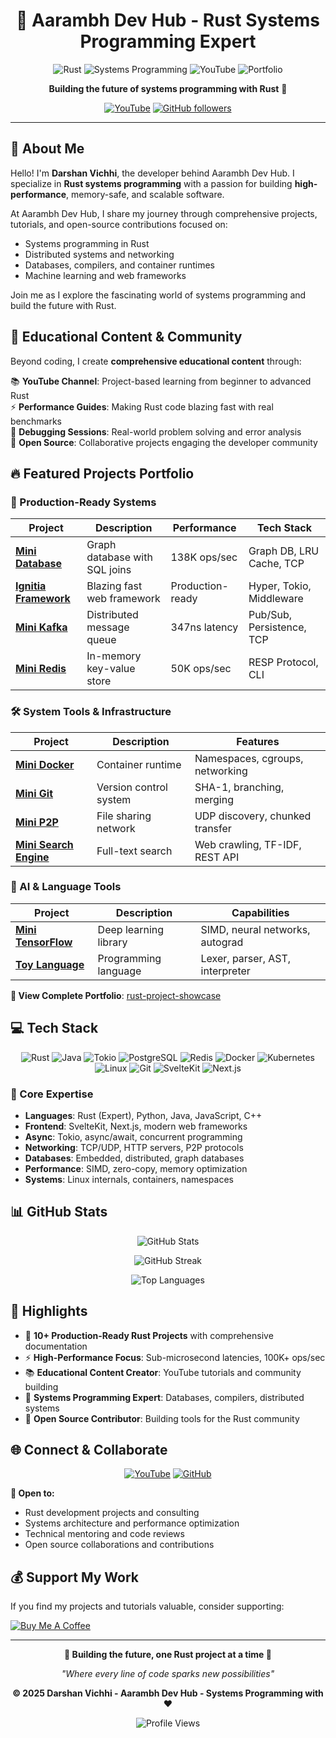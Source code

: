 <div align="center">

# 🚀 **Aarambh Dev Hub** - Rust Systems Programming Expert

![Rust](https://img.shields.io/badge/rust-1.70%2B-orange.svg?style=for-the-badge&logo=rust&labelColor=black)
![Systems Programming](https://img.shields.io/badge/Systems-Programming-red.svg?style=for-the-badge&labelColor=black)
![YouTube](https://img.shields.io/badge/YouTube-Aarambh%20Dev%20Hub-red?style=for-the-badge&logo=youtube)
![Portfolio](https://img.shields.io/badge/Projects-10%2B-blue.svg?style=for-the-badge&labelColor=black)

**Building the future of systems programming with Rust** 🦀

[![YouTube](https://img.shields.io/youtube/channel/subscribers/UCm5U5uQiZA_mQY5wQ6WfUVA?style=social&logo=youtube&label=Aarambh%20Dev%20Hub)](https://youtube.com/@aarambhdevhub)
[![GitHub followers](https://img.shields.io/github/followers/AarambhDevHub?style=social)](https://github.com/AarambhDevHub)

</div>

---

## 💫 **About Me**

Hello! I'm **Darshan Vichhi**, the developer behind Aarambh Dev Hub. I specialize in **Rust systems programming** with a passion for building **high-performance**, memory-safe, and scalable software.

At Aarambh Dev Hub, I share my journey through comprehensive projects, tutorials, and open-source contributions focused on:
- Systems programming in Rust
- Distributed systems and networking
- Databases, compilers, and container runtimes
- Machine learning and web frameworks

Join me as I explore the fascinating world of systems programming and build the future with Rust.

## 🎥 **Educational Content & Community**

Beyond coding, I create **comprehensive educational content** through:

📚 **YouTube Channel**: Project-based learning from beginner to advanced Rust  
⚡ **Performance Guides**: Making Rust code blazing fast with real benchmarks  
🐛 **Debugging Sessions**: Real-world problem solving and error analysis  
🤝 **Open Source**: Collaborative projects engaging the developer community

## 🔥 **Featured Projects Portfolio**

### **🚀 Production-Ready Systems**
| Project | Description | Performance | Tech Stack |
|---------|-------------|-------------|------------|
| **[Mini Database](https://github.com/AarambhDevHub/rust-project-showcase)** | Graph database with SQL joins | 138K ops/sec | Graph DB, LRU Cache, TCP |
| **[Ignitia Framework](https://github.com/AarambhDevHub/rust-project-showcase)** | Blazing fast web framework | Production-ready | Hyper, Tokio, Middleware |
| **[Mini Kafka](https://github.com/AarambhDevHub/rust-project-showcase)** | Distributed message queue | 347ns latency | Pub/Sub, Persistence, TCP |
| **[Mini Redis](https://github.com/AarambhDevHub/rust-project-showcase)** | In-memory key-value store | 50K ops/sec | RESP Protocol, CLI |

### **🛠️ System Tools & Infrastructure**
| Project | Description | Features |
|---------|-------------|----------|
| **[Mini Docker](https://github.com/AarambhDevHub/rust-project-showcase)** | Container runtime | Namespaces, cgroups, networking |
| **[Mini Git](https://github.com/AarambhDevHub/rust-project-showcase)** | Version control system | SHA-1, branching, merging |
| **[Mini P2P](https://github.com/AarambhDevHub/rust-project-showcase)** | File sharing network | UDP discovery, chunked transfer |
| **[Mini Search Engine](https://github.com/AarambhDevHub/rust-project-showcase)** | Full-text search | Web crawling, TF-IDF, REST API |

### **🤖 AI & Language Tools** 
| Project | Description | Capabilities |
|---------|-------------|--------------|
| **[Mini TensorFlow](https://github.com/AarambhDevHub/rust-project-showcase)** | Deep learning library | SIMD, neural networks, autograd |
| **[Toy Language](https://github.com/AarambhDevHub/rust-project-showcase)** | Programming language | Lexer, parser, AST, interpreter |

**🎯 View Complete Portfolio**: [rust-project-showcase](https://github.com/AarambhDevHub/rust-project-showcase)

## 💻 **Tech Stack**

<div align="center">

![Rust](https://img.shields.io/badge/rust-%23000000.svg?style=for-the-badge&logo=rust&logoColor=white)
![Java](https://img.shields.io/badge/java-%23ED8B00.svg?style=for-the-badge&logo=openjdk&logoColor=white)
![Tokio](https://img.shields.io/badge/Tokio-000000.svg?style=for-the-badge&logo=tokio&logoColor=white)
![PostgreSQL](https://img.shields.io/badge/postgresql-%23316192.svg?style=for-the-badge&logo=postgresql&logoColor=white)
![Redis](https://img.shields.io/badge/redis-%23DD0031.svg?style=for-the-badge&logo=redis&logoColor=white)
![Docker](https://img.shields.io/badge/docker-%230db7ed.svg?style=for-the-badge&logo=docker&logoColor=white)
![Kubernetes](https://img.shields.io/badge/kubernetes-%23326ce5.svg?style=for-the-badge&logo=kubernetes&logoColor=white)
![Linux](https://img.shields.io/badge/Linux-FCC624.svg?style=for-the-badge&logo=linux&logoColor=black)
![Git](https://img.shields.io/badge/git-%23F05033.svg?style=for-the-badge&logo=git&logoColor=white)
![SvelteKit](https://img.shields.io/badge/sveltekit-FF3E00.svg?style=for-the-badge&logo=svelte&logoColor=white)
![Next.js](https://img.shields.io/badge/next.js-000000.svg?style=for-the-badge&logo=next.js&logoColor=white)

</div>

### **🎯 Core Expertise**
- **Languages**: Rust (Expert), Python, Java, JavaScript, C++
- **Frontend**: SvelteKit, Next.js, modern web frameworks
- **Async**: Tokio, async/await, concurrent programming  
- **Networking**: TCP/UDP, HTTP servers, P2P protocols
- **Databases**: Embedded, distributed, graph databases
- **Performance**: SIMD, zero-copy, memory optimization
- **Systems**: Linux internals, containers, namespaces

## 📊 **GitHub Stats**

<div align="center">

![GitHub Stats](https://github-readme-stats.vercel.app/api?username=AarambhDevHub&theme=dark&hide_border=false&include_all_commits=true&count_private=false)

![GitHub Streak](https://github-readme-streak-stats.herokuapp.com/?user=AarambhDevHub&theme=dark&hide_border=false)

![Top Languages](https://github-readme-stats.vercel.app/api/top-langs/?username=AarambhDevHub&theme=dark&hide_border=false&include_all_commits=true&count_private=false&layout=compact)

</div>

## 🌟 **Highlights**

- 🦀 **10+ Production-Ready Rust Projects** with comprehensive documentation
- ⚡ **High-Performance Focus**: Sub-microsecond latencies, 100K+ ops/sec
- 📚 **Educational Content Creator**: YouTube tutorials and community building  
- 🔧 **Systems Programming Expert**: Databases, compilers, distributed systems
- 🤝 **Open Source Contributor**: Building tools for the Rust community

## 🌐 **Connect & Collaborate**

<div align="center">

[![YouTube](https://img.shields.io/badge/YouTube-%23FF0000.svg?style=for-the-badge&logo=YouTube&logoColor=white)](https://youtube.com/@aarambhdevhub)
[![GitHub](https://img.shields.io/badge/github-%23121011.svg?style=for-the-badge&logo=github&logoColor=white)](https://github.com/AarambhDevHub)

</div>

**🤝 Open to:**
- Rust development projects and consulting
- Systems architecture and performance optimization  
- Technical mentoring and code reviews
- Open source collaborations and contributions

## 💰 **Support My Work**

If you find my projects and tutorials valuable, consider supporting:

[![Buy Me A Coffee](https://img.shields.io/badge/Buy%20Me%20A%20Coffee-ffdd00?style=for-the-badge&logo=buy-me-a-coffee&logoColor=black)](https://buymeacoffee.com/aarambhdevhub)

---

<div align="center">

**🦀 Building the future, one Rust project at a time 🦀**

*"Where every line of code sparks new possibilities"*

**© 2025 Darshan Vichhi - Aarambh Dev Hub - Systems Programming with ❤️**

![Profile Views](https://komarev.com/ghpvc/?username=AarambhDevHub&color=brightgreen&style=flat-square)

</div>
